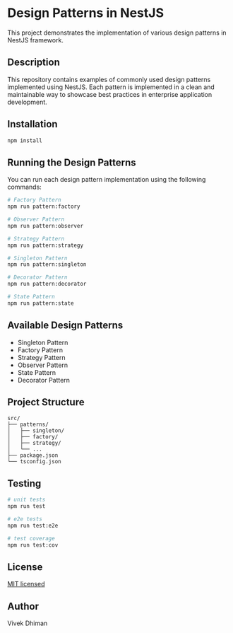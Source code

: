 # Design Patterns in NestJS

This project demonstrates the implementation of various design patterns in NestJS framework.

## Description

This repository contains examples of commonly used design patterns implemented using NestJS. Each pattern is implemented in a clean and maintainable way to showcase best practices in enterprise application development.

## Installation

```bash
npm install
```

## Running the Design Patterns

You can run each design pattern implementation using the following commands:

```bash
# Factory Pattern
npm run pattern:factory

# Observer Pattern
npm run pattern:observer

# Strategy Pattern
npm run pattern:strategy

# Singleton Pattern
npm run pattern:singleton

# Decorator Pattern
npm run pattern:decorator

# State Pattern
npm run pattern:state
```

## Available Design Patterns

- Singleton Pattern
- Factory Pattern
- Strategy Pattern
- Observer Pattern
- State Pattern
- Decorator Pattern

## Project Structure

```
src/
├── patterns/
│   ├── singleton/
│   ├── factory/
│   ├── strategy/
│   └── ...
├── package.json
└── tsconfig.json
```

## Testing

```bash
# unit tests
npm run test

# e2e tests
npm run test:e2e

# test coverage
npm run test:cov
```

## License

[MIT licensed](LICENSE)

## Author

Vivek Dhiman
